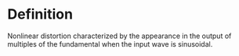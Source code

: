 # Definition

Nonlinear distortion characterized by the appearance in the output of
multiples of the fundamental when the input wave is sinusoidal.
